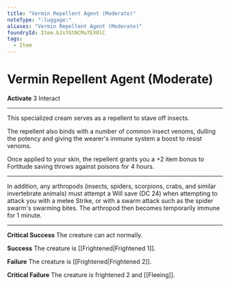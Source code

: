 ```yaml
---
title: "Vermin Repellent Agent (Moderate)"
noteType: ":luggage:"
aliases: "Vermin Repellent Agent (Moderate)"
foundryId: Item.bJsfGtNCMu7EX0lC
tags:
  - Item
---
```


# Vermin Repellent Agent (Moderate)

**Activate** 3 Interact

* * *

This specialized cream serves as a repellent to stave off insects.

The repellent also binds with a number of common insect venoms, dulling the potency and giving the wearer's immune system a boost to resist venoms.

Once applied to your skin, the repellent grants you a +2 item bonus to Fortitude saving throws against poisons for 4 hours.

* * *

In addition, any arthropods (insects, spiders, scorpions, crabs, and similar invertebrate animals) must attempt a Will save (DC 24) when attempting to attack you with a melee Strike, or with a swarm attack such as the spider swarm's swarming bites. The arthropod then becomes temporarily immune for 1 minute.

* * *

**Critical Success** The creature can act normally.

**Success** The creature is [[Frightened|Frightened 1]].

**Failure** The creature is [[Frightened|Frightened 2]].

**Critical Failure** The creature is frightened 2 and [[Fleeing]].
